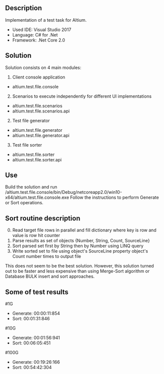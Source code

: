 ## Description
Implementation of a test task for Altium.
 
* Used IDE: Visual Studio 2017
* Language: C# for .Net
* Framework: .Net Core 2.0 

## Solution 

Solution consists on 4 main modules:

1) Client console application
  * altium.test.file.console
  
2) Scenarios to execute independently for different UI implementations
  * altium.test.file.scenarios
  * altium.test.file.scenarios.api 
  
2) Test file generator
  * altium.test.file.generator
  * altium.test.file.generator.api

3) Test file sorter
  * altium.test.file.sorter
  * altium.test.file.sorter.api

## Use
Build the solution and run /altium.test.file.console/bin/Debug/netcoreapp2.0/win10-x64/altium.test.file.console.exe 
Follow the instructions to perform Generate or Sort operations.

## Sort routine description
0) Read target file rows in parallel and fill dictionary where key is row and value is row hit counter
1) Parse results as set of objects {Number, String, Count, SourceLine}
2) Sort parsed set first by String then by Number using LINQ query
3) Write sorted set to file using object's SourceLine property object's Count number times to output file

This does not seem to be the best solution. However, this solution turned out to be faster and less expensive than using Merge-Sort algorithm or Database BULK insert and sort approaches.


## Some of test results

#1G
* Generate: 00:00:11:854
* Sort:     00:01:31:846

#10G
* Generate: 00:01:56:941
* Sort:     00:06:05:451

#100G
* Generate: 00:19:26:166
* Sort: 	  00:54:42:304

